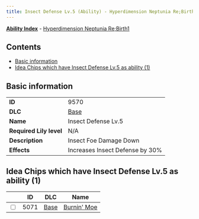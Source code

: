 ```yaml
---
title: Insect Defense Lv.5 (Ability) - Hyperdimension Neptunia Re;Birth1
---
```


[**Ability Index**](/neptunia/rb1/ability/index.html) - [Hyperdimension Neptunia Re;Birth1](/neptunia/rb1)

## Contents

- [Basic information](#basic-information)
- [Idea Chips which have Insect Defense Lv.5 as ability (1)](#idea-chips-which-have-insect-defense-lv5-as-ability-1)

## Basic information

|   |   |
| -- | -- |
| **ID** | 9570 |
| **DLC** | [Base](/neptunia/rb1/dlc/1-base.html) |
| **Name** | Insect Defense Lv.5 |
| **Required Lily level** | N/A |
| **Description** | Insect Foe Damage Down |
| **Effects** | Increases Insect Defense by 30% |


## Idea Chips which have Insect Defense Lv.5 as ability (1)

|    | ID | DLC | Name |
| -- | -- | --- | ---- |
| <input type="checkbox" id="rb1-item-1-5071" class="trackbox" /> | 5071 | [Base](/neptunia/rb1/dlc/1-base.html) | [Burnin' Moe](/neptunia/rb1/item/1-5071-burnin-moe.html) |
